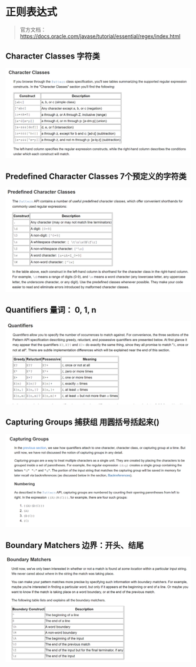 # 正则表达式
> 官方文档：https://docs.oracle.com/javase/tutorial/essential/regex/index.html

## Character Classes 字符类

![](doc/img/p25.png)

## Predefined Character Classes  7个预定义的字符类

![](doc/img/p26.png)

## Quantifiers 量词： 0, 1, n

![](doc/img/p27.png)

## Capturing Groups 捕获组 用圆括号括起来()

![](doc/img/p28.png)

## Boundary Matchers 边界：开头、结尾

![](doc/img/p29.png)




































